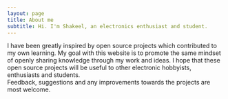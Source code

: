 ```yaml
---
layout: page
title: About me
subtitle: Hi. I'm Shakeel, an electronics enthusiast and student.
---
```


I have been greatly inspired by open source projects which contributed to my own learning. My goal with this website is to promote the same mindset of openly sharing knowledge through my work and ideas. I hope that these open source projects will be useful to other electronic hobbyists, enthusiasts and students.  
Feedback, suggestions and any improvements towards the projects are most welcome.
